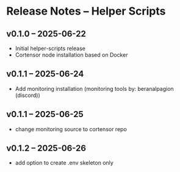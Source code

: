 # Release Notes – Helper Scripts

## v0.1.0 – 2025-06-22
- Initial helper-scripts release
- Cortensor node installation based on Docker

## v0.1.1 – 2025-06-24
- Add monitoring installation (monitoring tools by: beranalpagion (discord))

## v0.1.1 – 2025-06-25
- change monitoring source to cortensor repo

## v0.1.2 – 2025-06-26
- add option to create .env skeleton only